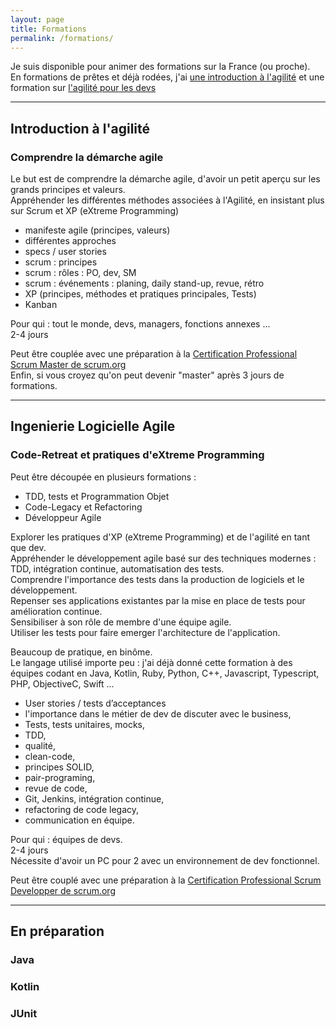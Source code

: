 ```yaml
---
layout: page
title: Formations
permalink: /formations/
---
```


Je suis disponible pour animer des formations sur la France (ou proche).   
En formations de prêtes et déjà rodées, j'ai [une introduction à l'agilité](#introduction--lagilit) et une formation sur
[l'agilité pour les devs](#ingenierie-logicielle-agile)

------
## Introduction à l'agilité
### Comprendre la démarche agile
Le but est de comprendre la démarche agile, d'avoir un petit aperçu sur les grands principes et valeurs.  
Appréhender les différentes méthodes associées à l'Agilité, en insistant plus sur Scrum et XP (eXtreme Programming)

* manifeste agile (principes, valeurs)
* différentes approches
* specs / user stories
* scrum : principes
* scrum : rôles : PO, dev, SM
* scrum : événements : planing, daily stand-up, revue, rétro
* XP (principes, méthodes et pratiques principales, Tests)
* Kanban

Pour qui : tout le monde, devs, managers, fonctions annexes ...  
2-4 jours

Peut être couplée avec une préparation à la [Certification Professional Scrum Master de scrum.org](https://www.scrum.org/professional-scrum-certifications/professional-scrum-master-assessments)  
Enfin, si vous croyez qu'on peut devenir "master" après 3 jours de formations.

------
## Ingenierie Logicielle Agile 
### Code-Retreat et pratiques d'eXtreme Programming
Peut être découpée en plusieurs formations :
* TDD, tests et Programmation Objet
* Code-Legacy et Refactoring
* Développeur Agile


Explorer les pratiques d'XP (eXtreme Programming) et de l'agilité en tant que dev.  
Appréhender le développement agile basé sur des techniques modernes : TDD, intégration continue, automatisation des tests.  
Comprendre l'importance des tests dans la production de logiciels et le développement.  
Repenser ses applications existantes par la mise en place de tests pour amélioration continue.  
Sensibiliser à son rôle de membre d'une équipe agile.  
Utiliser les tests pour faire emerger l'architecture de l'application.  


Beaucoup de pratique, en binôme.  
Le langage utilisé importe peu : j'ai déjà donné cette formation à des équipes codant en Java, Kotlin, Ruby, Python, C++, Javascript, Typescript, PHP, ObjectiveC, Swift ... 

* User stories / tests d’acceptances
* l'importance dans le métier de dev de discuter avec le business,
* Tests, tests unitaires, mocks,
* TDD,
* qualité,
* clean-code,
* principes SOLID,
* pair-programing,
* revue de code,
* Git, Jenkins, intégration continue,
* refactoring de code legacy,
* communication en équipe.

Pour qui : équipes de devs.  
2-4 jours  
Nécessite d'avoir un PC pour 2 avec un environnement de dev fonctionnel.

Peut être couplé avec une préparation à la [Certification Professional Scrum Developper de scrum.org](https://www.scrum.org/professional-scrum-developer-certification)

------
## En préparation
### Java
### Kotlin
### JUnit

